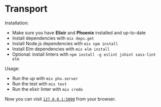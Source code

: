 # Transport

Installation:

  * Make sure you have **Elixir** and **Phoenix** installed and up-to-date
  * Install dependencies with `mix deps.get`
  * Install Node.js dependencies with `mix npm install`
  * Install Elm dependencies with `mix elm install`
  * Optional: install linters with `npm install -g eslint jshint sass-lint elm`

Usage:
  * Run the up with `mix phx.server`
  * Run the test with `mix test`
  * Run the elixir linter with `mix credo`

Now you can visit [`127.0.0.1:5000`](http://127.0.0.1:5000) from your browser.
